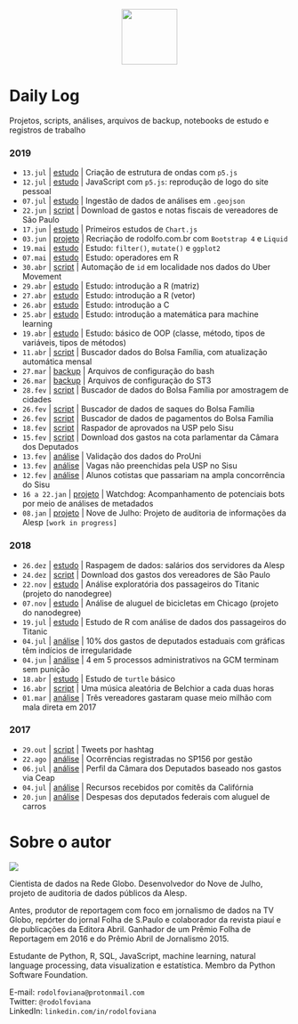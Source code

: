 <p align="center"><img src="http://simpleicon.com/wp-content/uploads/Calendar-1.png" alt="" width="100" /></p>

# Daily Log

Projetos, scripts, análises, arquivos de backup, notebooks de estudo e registros de trabalho

### 2019

* `13.jul` | [estudo](https://github.com/rodolfo-viana/dailylog/blob/master/estudos/p5js_sketches/04-waves.js) | Criação de estrutura de ondas com `p5.js`
* `12.jul` | [estudo](https://github.com/rodolfo-viana/dailylog/blob/master/estudos/p5js_sketches/01-logo.js) | JavaScript com `p5.js`: reprodução de logo do site pessoal
* `07.jul` | [estudo](https://github.com/rodolfo-viana/dailylog/blob/master/estudos/self/injecao_dados_geojson.ipynb) | Ingestão de dados de análises em `.geojson`
* `22.jun` | [script](https://github.com/rodolfo-viana/dailylog/blob/master/scripts/vereadores_sp_gastos_nfs.py) | Download de gastos e notas fiscais de vereadores de São Paulo
* `17.jun` | [estudo](https://github.com/rodolfo-viana/dailylog/tree/master/estudos/chartjs) | Primeiros estudos de `Chart.js`
* `03.jun` | [projeto](https://rodolfoviana.com.br) | Recriação de rodolfo.com.br com `Bootstrap 4` e `Liquid`
* `19.mai` | [estudo](https://github.com/rodolfo-viana/dailylog/blob/master/estudos/learning_r/plotting_gapminder.Rmd) | Estudo: `filter()`, `mutate()` e `ggplot2`
* `07.mai` | [estudo](https://github.com/rodolfo-viana/dailylog/blob/master/estudos/learning_r/03_operators.ipynb) | Estudo: operadores em R
* `30.abr` | [script](https://github.com/rodolfo-viana/dailylog/blob/master/scripts/parse_location.py) | Automação de `id` em localidade nos dados do Uber Movement
* `29.abr` | [estudo](https://github.com/rodolfo-viana/dailylog/blob/master/estudos/learning_r/02_matrix.R) | Estudo: introdução a R (matriz)
* `27.abr` | [estudo](https://github.com/rodolfo-viana/dailylog/blob/master/estudos/learning_r/01_vector.R) | Estudo: introdução a R (vetor)
* `26.abr` | [estudo](https://github.com/rodolfo-viana/dailylog/blob/master/estudos/learning_c/FirstClass/main.c) | Estudo: introdução a C
* `25.abr` | [estudo](https://github.com/rodolfo-viana/dailylog/blob/master/estudos/math_for_ml/00_intro/Exercicios01.ipynb) | Estudo: introdução a matemática para machine learning
* `19.abr` | [estudo](https://github.com/rodolfo-viana/dailylog/blob/master/estudos/self/oop_basics.py) | Estudo: básico de OOP (classe, método, tipos de variáveis, tipos de métodos)
* `11.abr` | [script](https://github.com/rodolfo-viana/dailylog/blob/master/scripts/bf_update.py) | Buscador dados do Bolsa Família, com atualização automática mensal
* `27.mar` | [backup](https://github.com/rodolfo-viana/dailylog/tree/master/backup_files/dotfiles) | Arquivos de configuração do bash
* `26.mar` | [backup](https://github.com/rodolfo-viana/dailylog/tree/master/backup_files/sublime_text_3) | Arquivos de configuração do ST3
* `28.fev` | [script](https://github.com/rodolfo-viana/dailylog/blob/master/scripts/bf_pgto_validacao.py) | Buscador de dados do Bolsa Família por amostragem de cidades
* `26.fev` | [script](https://github.com/rodolfo-viana/dailylog/blob/master/scripts/bf_saques.py) | Buscador de dados de saques do Bolsa Família
* `26.fev` | [script](https://github.com/rodolfo-viana/dailylog/blob/master/scripts/bf_pgto.py) | Buscador de dados de pagamentos do Bolsa Família
* `18.fev` | [script](https://github.com/rodolfo-viana/dailylog/blob/master/scripts/scraper_sisu_usp_resultados.py) | Raspador de aprovados na USP pelo Sisu
* `15.fev` | [script](https://github.com/rodolfo-viana/dailylog/blob/master/scripts/deputados_federais_gastos.py) | Download dos gastos na cota parlamentar da Câmara dos Deputados
* `13.fev` | [análise](https://github.com/rodolfo-viana/dailylog/blob/master/notebooks/2019-02-13-validacao_dados_resultado.ipynb) | Validação dos dados do ProUni
* `13.fev` | [análise](https://github.com/rodolfo-viana/dailylog/blob/master/notebooks/2019-02-13-carol_moreno.ipynb) | Vagas não preenchidas pela USP no Sisu
* `12.fev` | [análise](https://github.com/rodolfo-viana/dailylog/blob/master/notebooks/2019-02-12-carol_moreno.ipynb) | Alunos cotistas que passariam na ampla concorrência do Sisu
* `16 a 22.jan` | [projeto](https://github.com/rodolfo-viana/watchdog) | Watchdog: Acompanhamento de potenciais bots por meio de análises de metadados
* `08.jan` | [projeto](https://github.com/rodolfo-viana/novedejulho) | Nove de Julho: Projeto de auditoria de informações da Alesp `[work in progress]`

### 2018

* `26.dez` | [estudo](https://github.com/rodolfo-viana/dailylog/blob/master/estudos/intro2ds_2/scraping-exercise2.ipynb) | Raspagem de dados: salários dos servidores da Alesp
* `24.dez` | [script](https://github.com/rodolfo-viana/dailylog/blob/master/scripts/vereadores_sp_gastos.py) | Download dos gastos dos vereadores de São Paulo
* `22.nov` | [estudo](https://github.com/rodolfo-viana/dailylog/blob/master/estudos/intro2ds_1/titanic_pos-revisao.ipynb) | Análise exploratória dos passageiros do Titanic (projeto do nanodegree)
* `07.nov` | [estudo](https://github.com/rodolfo-viana/dailylog/blob/master/estudos/intro2ds_1/chicago_bikeshare_pt_resposta_pos-revisao.py) | Análise de aluguel de bicicletas em Chicago (projeto do nanodegree)
* `19.jul` | [estudo](https://github.com/rodolfo-viana/dailylog/blob/master/notebooks/WIP__2018-07-19-titatic_disaster.ipynb) | Estudo de R com análise de dados dos passageiros do Titanic
* `04.jul` | [análise](https://github.com/rodolfo-viana/dailylog/blob/master/notebooks/2018-05-12-graficas_deputados.ipynb) | 10% dos gastos de deputados estaduais com gráficas têm indícios de irregularidade
* `04.jun` | [análise](https://github.com/rodolfo-viana/dailylog/blob/master/notebooks/2018-04-17-gcm-sindicancias-inqueritos.ipynb) | 4 em 5 processos administrativos na GCM terminam sem punição
* `18.abr` | [estudo](https://github.com/rodolfo-viana/dailylog/blob/master/scripts/turtling.py) | Estudo de `turtle` básico
* `16.abr` | [script](https://github.com/rodolfo-viana/dailylog/blob/master/scripts/belchior.py) | Uma música aleatória de Belchior a cada duas horas
* `01.mar` | [análise](https://github.com/rodolfo-viana/dailylog/blob/master/notebooks/2018-02-24-vereadores_correios.ipynb) | Três vereadores gastaram quase meio milhão com mala direta em 2017

### 2017

* `29.out` | [script](https://github.com/rodolfo-viana/dailylog/blob/master/scripts/twitter_hashtag_scraping.py) | Tweets por hashtag
* `22.ago` | [análise](https://github.com/rodolfo-viana/dailylog/blob/master/notebooks/2017-08-22-atendimentos_sp156.ipynb) | Ocorrências registradas no SP156 por gestão
* `06.jul` | [análise](https://github.com/rodolfo-viana/dailylog/blob/master/notebooks/2017-07-06-profile_on_congresspersons.ipynb) | Perfil da Câmara dos Deputados baseado nos gastos via Ceap
* `04.jul` | [análise](https://github.com/rodolfo-viana/dailylog/blob/master/notebooks/2017-07-04-supporting_vs_opposing.ipynb) | Recursos recebidos por comitês da Califórnia
* `20.jun` | [análise](https://github.com/rodolfo-viana/dailylog/blob/master/notebooks/2017-06-20-expenses_on_car_rental.ipynb) | Despesas dos deputados federais com aluguel de carros

# Sobre o autor

![](https://i.imgur.com/MJQNRLk.jpg)

Cientista de dados na Rede Globo. Desenvolvedor do Nove de Julho, projeto de auditoria de dados públicos da Alesp. 

Antes, produtor de reportagem com foco em jornalismo de dados na TV Globo, repórter do jornal Folha de S.Paulo e colaborador da revista piauí e de publicações da Editora Abril. Ganhador de um Prêmio Folha de Reportagem em 2016 e do Prêmio Abril de Jornalismo 2015.

Estudante de Python, R, SQL, JavaScript, machine learning, natural language processing, data visualization e estatística. Membro da Python Software Foundation.

E-mail: `rodolfoviana@protonmail.com`<br>
Twitter: `@rodolfoviana`<br>
LinkedIn: `linkedin.com/in/rodolfoviana`
